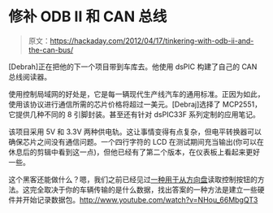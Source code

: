 # 修补 ODB II 和 CAN 总线

> 原文：<https://hackaday.com/2012/04/17/tinkering-with-odb-ii-and-the-can-bus/>

[Debrah]正在把他的下一个项目带到车库去。他使用 dsPIC 构建了自己的 CAN 总线阅读器。

使用控制局域网的好处是，它是每一辆现代生产线汽车的通用标准。正因为如此，使用该协议进行通信所需的芯片价格将超过一美元。[Debraj]选择了 MCP2551，它提供几种不同的 8 引脚封装。甚至还有针对 dsPIC33F 系列定制的应用笔记。

该项目采用 5V 和 3.3V 两种供电轨。这让事情变得有点复杂，但电平转换器可以确保芯片之间没有通信问题。一个四行字符的 LCD 在测试期间充当输出(你可以在休息后的剪辑中看到这一点)，但他已经有了第二个版本，在仪表板上看起来更好一些。

这个黑客还能做什么？嗯，我们之前已经见过[一种用于从方向盘](http://hackaday.com/2011/03/08/can-sniffing-for-steering-wheel-button-presses/)读取控制按钮的方法。这完全取决于你的车辆传输的是什么数据，找出答案的一种方法是建立一些硬件并开始记录数据包。http://www.youtube.com/watch?v=NHou_66MbgQT3